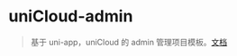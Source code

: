 # uniCloud-admin

> 基于 uni-app，uniCloud 的 admin 管理项目模板。[文档](https://uniapp.dcloud.io/uniCloud/admin)


